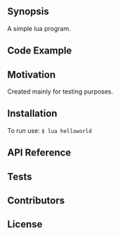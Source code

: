 ## Synopsis

A simple lua program.


## Code Example


## Motivation

Created mainly for testing purposes.

## Installation

To run use:
``
$ lua helloworld 
``

## API Reference


## Tests


## Contributors


## License

